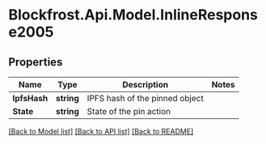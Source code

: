 # Blockfrost.Api.Model.InlineResponse2005
## Properties

Name | Type | Description | Notes
------------ | ------------- | ------------- | -------------
**IpfsHash** | **string** | IPFS hash of the pinned object | 
**State** | **string** | State of the pin action | 

[[Back to Model list]](../README.md#documentation-for-models) [[Back to API list]](../README.md#documentation-for-api-endpoints) [[Back to README]](../README.md)

